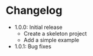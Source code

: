# Changelog
- 1.0.0: Initial release
  - Create a skeleton project
  - Add a simple example
- 1.0.1: Bug fixes